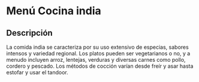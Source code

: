 # Menú Cocina india 

## Descripción

La comida india se caracteriza por su uso extensivo de especias, sabores intensos y variedad regional. Los platos pueden ser vegetarianos o no, y a menudo incluyen arroz, lentejas, verduras y diversas carnes como pollo, cordero y pescado. Los métodos de cocción varían desde freír y asar hasta estofar y usar el tandoor. 
